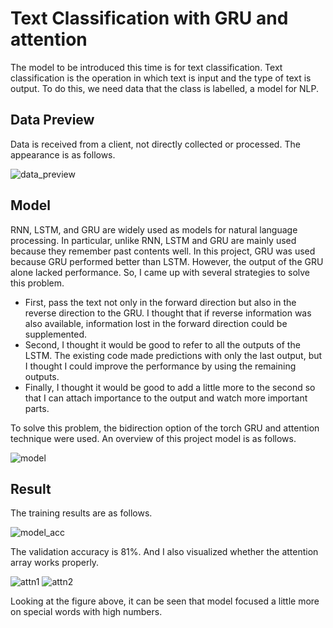 # Text Classification with GRU and attention
The model to be introduced this time is for text classification.
Text classification is the operation in which text is input and the type of text is output. 
To do this, we need data that the class is labelled, a model for NLP.
## Data Preview
Data is received from a client, not directly collected or processed. The appearance is as follows.    

![data_preview](https://user-images.githubusercontent.com/31722713/181917203-86d542f2-8989-4476-aeac-bcecb5ffc09e.png)

## Model
RNN, LSTM, and GRU are widely used as models for natural language processing.
In particular, unlike RNN, LSTM and GRU are mainly used because they remember past contents well.
In this project, GRU was used because GRU performed better than LSTM.
However, the output of the GRU alone lacked performance.
So, I came up with several strategies to solve this problem.  
- First, pass the text not only in the forward direction but also in the reverse direction to the GRU.
I thought that if reverse information was also available, information lost in the forward direction could be supplemented.  
- Second, I thought it would be good to refer to all the outputs of the LSTM.
The existing code made predictions with only the last output, but I thought I could improve the performance by using the remaining outputs.  
- Finally, I thought it would be good to add a little more to the second so that I can attach importance to the output and watch more important parts.  

To solve this problem, the bidirection option of the torch GRU and attention technique were used.
An overview of this project model is as follows.

![model](https://user-images.githubusercontent.com/31722713/181918264-d5f25b4f-f76c-4d3c-9845-f5cd231df651.png)

## Result
The training results are as follows.

![model_acc](https://user-images.githubusercontent.com/31722713/181918741-5242dd3b-10c6-4431-9ee2-04ef77d2c0c1.png)

The validation accuracy is 81%.
And I also visualized whether the attention array works properly.

![attn1](https://user-images.githubusercontent.com/31722713/181919288-945b6eaf-aeeb-420d-8974-0ad9ec77bf41.png)
![attn2](https://user-images.githubusercontent.com/31722713/181919352-c67feab8-c3d5-4a4a-a291-098fe3fe20a0.png)

Looking at the figure above, it can be seen that model focused a little more on special words with high numbers.  

